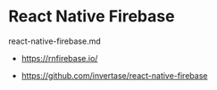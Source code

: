 # React Native Firebase

react-native-firebase.md

*   https://rnfirebase.io/

*   https://github.com/invertase/react-native-firebase


